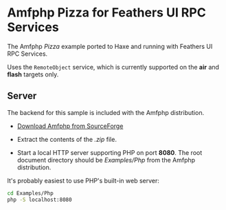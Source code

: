 # Amfphp Pizza for Feathers UI RPC Services

The Amfphp _Pizza_ example ported to Haxe and running with Feathers UI RPC Services.

Uses the `RemoteObject` service, which is currently supported on the **air** and **flash** targets only.

## Server

The backend for this sample is included with the Amfphp distribution.

- [Download Amfphp from SourceForge](https://sourceforge.net/projects/amfphp/files/#files)

- Extract the contents of the _.zip_ file.

- Start a local HTTP server supporting PHP on port **8080**. The root document directory should be _Examples/Php_ from the Amfphp distribution.

It's probably easiest to use PHP's built-in web server:

```sh
cd Examples/Php
php -S localhost:8080
```
